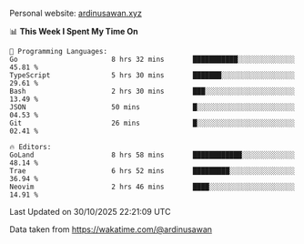 Personal website: [ardinusawan.xyz](https://ardinusawan.xyz)

<!--START_SECTION:waka-->
📊 **This Week I Spent My Time On** 

```text
💬 Programming Languages: 
Go                       8 hrs 32 mins       ███████████░░░░░░░░░░░░░░   45.81 % 
TypeScript               5 hrs 30 mins       ███████░░░░░░░░░░░░░░░░░░   29.61 % 
Bash                     2 hrs 30 mins       ███░░░░░░░░░░░░░░░░░░░░░░   13.49 % 
JSON                     50 mins             █░░░░░░░░░░░░░░░░░░░░░░░░   04.53 % 
Git                      26 mins             █░░░░░░░░░░░░░░░░░░░░░░░░   02.41 % 

🔥 Editors: 
GoLand                   8 hrs 58 mins       ████████████░░░░░░░░░░░░░   48.14 % 
Trae                     6 hrs 52 mins       █████████░░░░░░░░░░░░░░░░   36.94 % 
Neovim                   2 hrs 46 mins       ████░░░░░░░░░░░░░░░░░░░░░   14.91 % 
```


 Last Updated on 30/10/2025 22:21:09 UTC
<!--END_SECTION:waka-->
Data taken from https://wakatime.com/@ardinusawan
